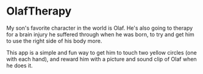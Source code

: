 # OlafTherapy

My son's favorite character in the world is Olaf. He's also going to therapy for a brain injury he suffered through when he was born, to try and get him to use the right side of his body more.

This app is a simple and fun way to get him to touch two yellow circles (one with each hand), and reward him with a picture and sound clip of Olaf when he does it.
